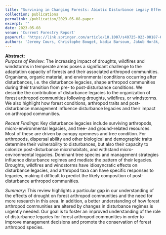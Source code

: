 ```yaml
---
title: "Surviving in Changing Forests: Abiotic Disturbance Legacy Effects on Arthropod Communities of Temperate Forests"
collection: publications
permalink: /publication/2023-05-08-paper
excerpt: ''
date: 2023-05-08
venue: 'Current Forestry Report'
paperurl: 'https://link.springer.com/article/10.1007/s40725-023-00187-0'
authors: 'Jeremy Cours, Christophe Bouget, Nadia Barsoum, Jakub Horák, Elodie Le Souchu, Alex B. Leverkus, Sylvain Pincebourde, Simon Thorn & Aurélien Sallé'
---
```


**Abstract:**\
*Purpose of Review*: The increasing impact of droughts, wildfires and windstorms in temperate areas poses a significant challenge to the adaptation capacity of forests and their associated arthropod communities. Organisms, organic material, and environmental conditions occurring after disturbances, i.e. the disturbance legacies, shape arthropod communities during their transition from pre- to post-disturbance conditions. We describe the contribution of disturbance legacies to the organization of forest arthropod communities following droughts, wildfires, or windstorms. We also highlight how forest conditions, arthropod traits and post-disturbance management influence disturbance legacies and their impact on arthropod communities.

*Recent Findings*: Key disturbance legacies include surviving arthropods, micro-environmental legacies, and tree- and ground-related resources. Most of these are driven by canopy openness and tree condition. For arthropods, dispersal ability and other biological and demographic traits determine their vulnerability to disturbances, but also their capacity to colonize post-disturbance microhabitats, and withstand micro-environmental legacies. Dominant tree species and management strategies influence disturbance regimes and mediate the pattern of their legacies. Droughts, wildfires and windstorms have idiosyncratic effects on disturbance legacies, and arthropod taxa can have specific responses to legacies, making it difficult to predict the likely composition of post-disturbance arthropod communities.

*Summary*: This review highlights a particular gap in our understanding of the effects of drought on forest arthropod communities and the need for more research in this area. In addition, a better understanding of how forest arthropod communities are altered by changes in disturbance regimes is urgently needed. Our goal is to foster an improved understanding of the role of disturbance legacies for forest arthropod communities in order to improve management decisions and promote the conservation of forest arthropod species.
